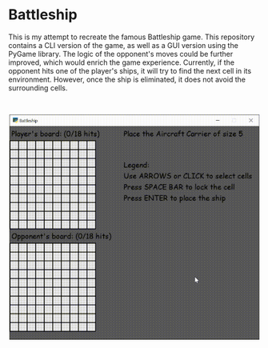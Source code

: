 # Battleship

This is my attempt to recreate the famous Battleship game. 
This repository contains a CLI version of the game, as well as a GUI version using the PyGame library.
The logic of the opponent's moves could be further improved, which would enrich the game experience.
Currently, if the opponent hits one of the player's ships, it will try to find the next cell in its environment.
However, once the ship is eliminated, it does not avoid the surrounding cells.


<br />
<p align="center">
  <img src="./showcase.gif" alt="showcase_gif" width=500 height=450/>
</p>
